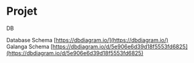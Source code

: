 # Projet

DB

Database Schema [https://dbdiagram.io/](https://dbdiagram.io/)  
Galanga Schema [https://dbdiagram.io/d/5e906e6d39d18f5553fd6825](https://dbdiagram.io/d/5e906e6d39d18f5553fd6825)







